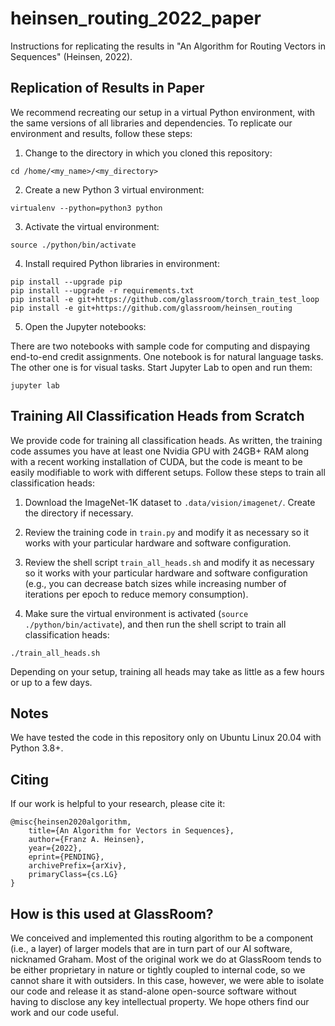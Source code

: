 # heinsen_routing_2022_paper

Instructions for replicating the results in "An Algorithm for Routing Vectors in Sequences" (Heinsen, 2022).


## Replication of Results in Paper

We recommend recreating our setup in a virtual Python environment, with the same versions of all libraries and dependencies. To replicate our environment and results, follow these steps:

1. Change to the directory in which you cloned this repository:

```
cd /home/<my_name>/<my_directory>
```

2. Create a new Python 3 virtual environment:

```
virtualenv --python=python3 python
```

3. Activate the virtual environment:

```
source ./python/bin/activate
```

4. Install required Python libraries in environment:

```
pip install --upgrade pip
pip install --upgrade -r requirements.txt
pip install -e git+https://github.com/glassroom/torch_train_test_loop
pip install -e git+https://github.com/glassroom/heinsen_routing
```

5. Open the Jupyter notebooks:

There are two notebooks with sample code for computing and dispaying end-to-end credit assignments. One notebook is for natural language tasks. The other one is for visual tasks. Start Jupyter Lab to open and run them:

```
jupyter lab
```


## Training All Classification Heads from Scratch

We provide code for training all classification heads. As written, the training code assumes you have at least one Nvidia GPU with 24GB+ RAM along with a recent working installation of CUDA, but the code is meant to be easily modifiable to work with different setups. Follow these steps to train all classification heads:

1. Download the ImageNet-1K dataset to `.data/vision/imagenet/`. Create the directory if necessary.

2. Review the training code in `train.py` and modify it as necessary so it works with your particular hardware and software configuration.

3. Review the shell script `train_all_heads.sh` and modify it as necessary so it works with your particular hardware and software configuration (e.g., you can decrease batch sizes while increasing number of iterations per epoch to reduce memory consumption).

4. Make sure the virtual environment is activated (`source ./python/bin/activate`), and then run the shell script to train all classification heads:

```
./train_all_heads.sh
```

Depending on your setup, training all heads may take as little as a few hours or up to a few days.


## Notes

We have tested the code in this repository only on Ubuntu Linux 20.04 with Python 3.8+.


## Citing

If our work is helpful to your research, please cite it:

```
@misc{heinsen2020algorithm,
    title={An Algorithm for Vectors in Sequences},
    author={Franz A. Heinsen},
    year={2022},
    eprint={PENDING},
    archivePrefix={arXiv},
    primaryClass={cs.LG}
}
```

## How is this used at GlassRoom?

We conceived and implemented this routing algorithm to be a component (i.e., a layer) of larger models that are in turn part of our AI software, nicknamed Graham. Most of the original work we do at GlassRoom tends to be either proprietary in nature or tightly coupled to internal code, so we cannot share it with outsiders. In this case, however, we were able to isolate our code and release it as stand-alone open-source software without having to disclose any key intellectual property. We hope others find our work and our code useful.
